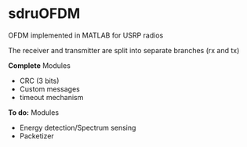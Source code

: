 sdruOFDM
========

OFDM implemented in MATLAB for USRP radios

The receiver and transmitter are split into separate branches (rx and tx)

__Complete__
Modules
 - CRC (3 bits)
 - Custom messages
 - timeout mechanism

__To do:__
Modules
 - Energy detection/Spectrum sensing
 - Packetizer
